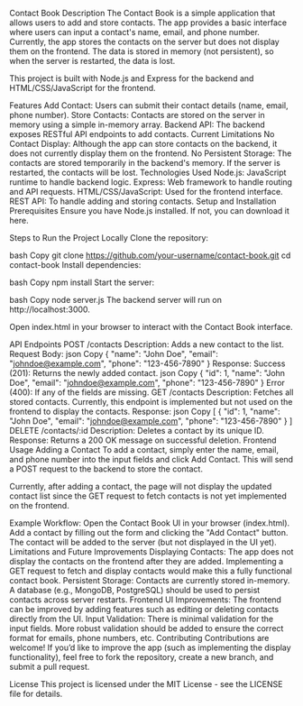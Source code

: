 Contact Book
Description
The Contact Book is a simple application that allows users to add and store contacts. The app provides a basic interface where users can input a contact's name, email, and phone number. Currently, the app stores the contacts on the server but does not display them on the frontend. The data is stored in memory (not persistent), so when the server is restarted, the data is lost.

This project is built with Node.js and Express for the backend and HTML/CSS/JavaScript for the frontend.

Features
Add Contact: Users can submit their contact details (name, email, phone number).
Store Contacts: Contacts are stored on the server in memory using a simple in-memory array.
Backend API: The backend exposes RESTful API endpoints to add contacts.
Current Limitations
No Contact Display: Although the app can store contacts on the backend, it does not currently display them on the frontend.
No Persistent Storage: The contacts are stored temporarily in the backend's memory. If the server is restarted, the contacts will be lost.
Technologies Used
Node.js: JavaScript runtime to handle backend logic.
Express: Web framework to handle routing and API requests.
HTML/CSS/JavaScript: Used for the frontend interface.
REST API: To handle adding and storing contacts.
Setup and Installation
Prerequisites
Ensure you have Node.js installed. If not, you can download it here.

Steps to Run the Project Locally
Clone the repository:

bash
Copy
git clone https://github.com/your-username/contact-book.git
cd contact-book
Install dependencies:

bash
Copy
npm install
Start the server:

bash
Copy
node server.js
The backend server will run on http://localhost:3000.

Open index.html in your browser to interact with the Contact Book interface.

API Endpoints
POST /contacts
Description: Adds a new contact to the list.
Request Body:
json
Copy
{
  "name": "John Doe",
  "email": "johndoe@example.com",
  "phone": "123-456-7890"
}
Response:
Success (201): Returns the newly added contact.
json
Copy
{
  "id": 1,
  "name": "John Doe",
  "email": "johndoe@example.com",
  "phone": "123-456-7890"
}
Error (400): If any of the fields are missing.
GET /contacts
Description: Fetches all stored contacts. Currently, this endpoint is implemented but not used on the frontend to display the contacts.
Response:
json
Copy
[
  {
    "id": 1,
    "name": "John Doe",
    "email": "johndoe@example.com",
    "phone": "123-456-7890"
  }
]
DELETE /contacts/:id
Description: Deletes a contact by its unique ID.
Response: Returns a 200 OK message on successful deletion.
Frontend Usage
Adding a Contact
To add a contact, simply enter the name, email, and phone number into the input fields and click Add Contact. This will send a POST request to the backend to store the contact.

Currently, after adding a contact, the page will not display the updated contact list since the GET request to fetch contacts is not yet implemented on the frontend.

Example Workflow:
Open the Contact Book UI in your browser (index.html).
Add a contact by filling out the form and clicking the "Add Contact" button.
The contact will be added to the server (but not displayed in the UI yet).
Limitations and Future Improvements
Displaying Contacts: The app does not display the contacts on the frontend after they are added. Implementing a GET request to fetch and display contacts would make this a fully functional contact book.
Persistent Storage: Contacts are currently stored in-memory. A database (e.g., MongoDB, PostgreSQL) should be used to persist contacts across server restarts.
Frontend UI Improvements: The frontend can be improved by adding features such as editing or deleting contacts directly from the UI.
Input Validation: There is minimal validation for the input fields. More robust validation should be added to ensure the correct format for emails, phone numbers, etc.
Contributing
Contributions are welcome! If you’d like to improve the app (such as implementing the display functionality), feel free to fork the repository, create a new branch, and submit a pull request.

License
This project is licensed under the MIT License - see the LICENSE file for details.
